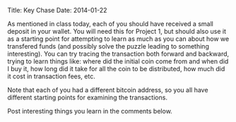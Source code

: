 Title: Key Chase
Date: 2014-01-22

As mentioned in class today, each of you should have received a small
deposit in your wallet.  You will need this for Project 1, but should
also use it as a starting point for attempting to learn as much as you
can about how we transfered funds (and possibly solve the puzzle leading
to something interesting).  You can try tracing the transaction both
forward and backward, trying to learn things like: where did the initial
coin come from and when did I buy it, how long did it take for all the
coin to be distributed, how much did it cost in transaction fees, etc.

Note that each of you had a different bitcoin address, so you all have
different starting points for examining the transactions.

Post interesting things you learn in the comments below. 

<!-- need to put discuss manually here for url to work -->

<div class="disqus">
<script type="text/javascript">
    var disqus_shortname = '{{ DISQUS_SITENAME }}';
    var disqus_url = 'http://www.bitcoin-class.org/key-chase.html';

        (function() {
            var dsq = document.createElement('script'); dsq.type = 'text/javascript'; dsq.async = true;
            dsq.src = '//' + disqus_shortname + '.disqus.com/embed.js';
            (document.getElementsByTagName('head')[0] || document.getElementsByTagName('body')[0]).appendChild(dsq);
        })();
</script>
</div>









